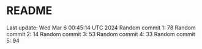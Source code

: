 # README

Last update: Wed Mar  6 00:45:14 UTC 2024
Random commit 1: 78
Random commit 2: 14
Random commit 3: 53
Random commit 4: 33
Random commit 5: 94
